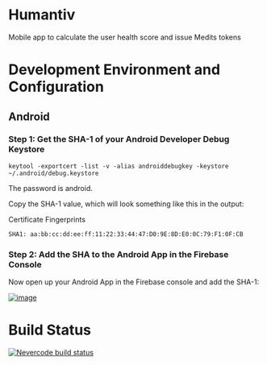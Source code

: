 # Humantiv
Mobile app to calculate the user health score and issue Medits tokens

# Development Environment and Configuration

## Android

### Step 1: Get the SHA-1 of your Android Developer Debug Keystore

    keytool -exportcert -list -v -alias androiddebugkey -keystore ~/.android/debug.keystore

The password is android.

Copy the SHA-1 value, which will look something like this in the output:

Certificate Fingerprints

    SHA1: aa:bb:cc:dd:ee:ff:11:22:33:44:47:D0:9E:8D:E0:0C:79:F1:0F:CB

### Step 2: Add the SHA to the Android App in the Firebase Console

Now open up your Android App in the Firebase console and add the SHA-1:

[![image](https://user-images.githubusercontent.com/1926984/34451636-e854a330-ed5e-11e7-83b9-459d5d59b86c.png)](https://user-images.githubusercontent.com/1926984/34451636-e854a330-ed5e-11e7-83b9-459d5d59b86c.png) 

# Build Status
[![Nevercode build status](https://app.nevercode.io/api/projects/679a112b-d03e-4998-9ec5-b7380f833b18/workflows/87fd9f97-e635-442e-a4a4-e1b03ad825c5/status_badge.svg?branch=master)](https://app.nevercode.io/#/project/679a112b-d03e-4998-9ec5-b7380f833b18/workflow/87fd9f97-e635-442e-a4a4-e1b03ad825c5/latestBuild?branch=master)
